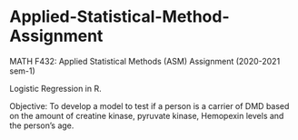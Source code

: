 # Applied-Statistical-Method-Assignment
MATH F432: Applied Statistical Methods (ASM) Assignment (2020-2021 sem-1) 

Logistic Regression in R.

Objective: To develop a model to test if a person is a carrier of DMD based on the amount of creatine kinase, pyruvate kinase, Hemopexin levels and the person’s age.
